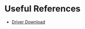 # 


# Useful References
- [Driver Download](https://idtvision.com/products/software/motion-studio/)
